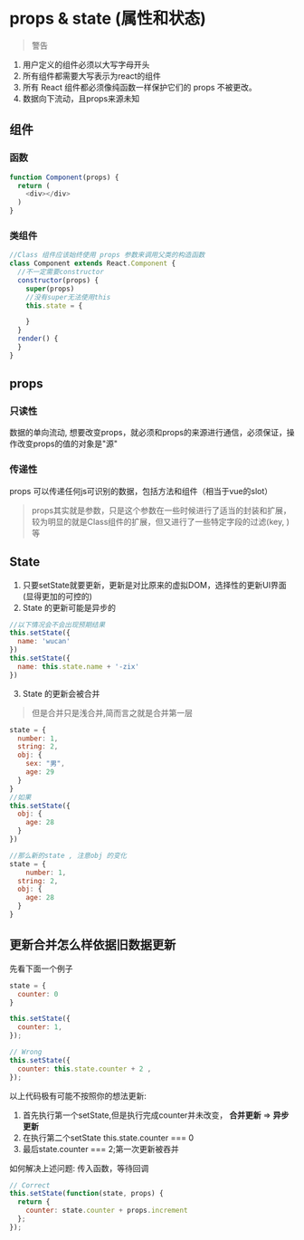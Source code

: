 # props & state (属性和状态)
> 警告
1. 用户定义的组件必须以大写字母开头
2. 所有组件都需要大写表示为react的组件
3. 所有 React 组件都必须像纯函数一样保护它们的 props 不被更改。
4. 数据向下流动，且props来源未知
## 组件

### 函数
```javascript
function Component(props) {
  return (
    <div></div>
  )
} 
```

### 类组件
```javascript
//Class 组件应该始终使用 props 参数来调用父类的构造函数
class Component extends React.Component {
  //不一定需要constructor
  constructor(props) {
    super(props)
    //没有super无法使用this
    this.state = {

    }
  }
  render() {
  }
}
```

## props

### 只读性
数据的单向流动, 想要改变props，就必须和props的来源进行通信，必须保证，操作改变props的值的对象是"源"

### 传递性

props 可以传递任何js可识别的数据，包括方法和组件（相当于vue的slot）

> props其实就是参数，只是这个参数在一些时候进行了适当的封装和扩展，较为明显的就是Class组件的扩展，但又进行了一些特定字段的过滤(key, )等



## State
1. 只要setState就要更新，更新是对比原来的虚拟DOM，选择性的更新UI界面(显得更加的可控的)
2. State 的更新可能是异步的
```javascript
//以下情况会不会出现预期结果
this.setState({
  name: 'wucan'
})
this.setState({
  name: this.state.name + '-zix'
})
```
3. State 的更新会被合并
> 但是合并只是浅合并,简而言之就是合并第一层
```javascript
state = {
  number: 1,
  string: 2,
  obj: {
    sex: "男",
    age: 29
  }
}
//如果
this.setState({
  obj: {
    age: 28
  }
})

//那么新的state , 注意obj 的变化
state = {
    number: 1,
  string: 2,
  obj: {
    age: 28
  }
}

```


## 更新合并怎么样依据旧数据更新

先看下面一个例子
```javascript
state = {
  counter: 0
}

this.setState({
  counter: 1,
});

// Wrong
this.setState({
  counter: this.state.counter + 2 ,
});
```

以上代码极有可能不按照你的想法更新:
1. 首先执行第一个setState,但是执行完成counter并未改变，
**合并更新** => **异步更新**
2. 在执行第二个setState this.state.counter === 0
3. 最后state.counter === 2;第一次更新被吞并


如何解决上述问题: 传入函数，等待回调
```javascript 
// Correct 
this.setState(function(state, props) {
  return {
    counter: state.counter + props.increment
  };
});
```